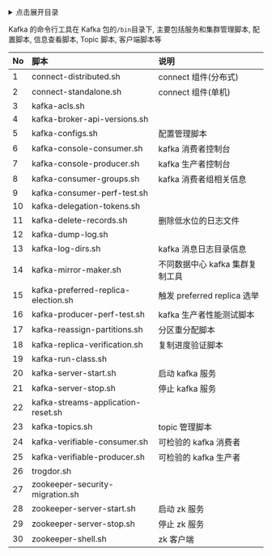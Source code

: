 <details>
<summary>点击展开目录</summary>
<!-- TOC -->


<!-- /TOC -->
</details>


Kafka 的命令行工具在 Kafka 包的`/bin`目录下, 主要包括服务和集群管理脚本, 配置脚本, 信息查看脚本, Topic 脚本, 客户端脚本等

| No   | 脚本                                | 说明                            |
| :--- | :---------------------------------- | :------------------------------ |
| 1    | connect-distributed.sh              | connect 组件(分布式)            |
| 2    | connect-standalone.sh               | connect 组件(单机)              |
| 3    | kafka-acls.sh                       |                                 |
| 4    | kafka-broker-api-versions.sh        |                                 |
| 5    | kafka-configs.sh                    | 配置管理脚本                    |
| 6    | kafka-console-consumer.sh           | kafka 消费者控制台              |
| 7    | kafka-console-producer.sh           | kafka 生产者控制台              |
| 8    | kafka-consumer-groups.sh            | kafka 消费者组相关信息          |
| 9    | kafka-consumer-perf-test.sh         |                                 |
| 10   | kafka-delegation-tokens.sh          |                                 |
| 11   | kafka-delete-records.sh             | 删除低水位的日志文件            |
| 12   | kafka-dump-log.sh                   |                                 |
| 13   | kafka-log-dirs.sh                   | kafka 消息日志目录信息          |
| 14   | kafka-mirror-maker.sh               | 不同数据中心 kafka 集群复制工具 |
| 15   | kafka-preferred-replica-election.sh | 触发 preferred replica 选举     |
| 16   | kafka-producer-perf-test.sh         | kafka 生产者性能测试脚本        |
| 17   | kafka-reassign-partitions.sh        | 分区重分配脚本                  |
| 18   | kafka-replica-verification.sh       | 复制进度验证脚本                |
| 19   | kafka-run-class.sh                  |                                 |
| 20   | kafka-server-start.sh               | 启动 kafka 服务                 |
| 21   | kafka-server-stop.sh                | 停止 kafka 服务                 |
| 22   | kafka-streams-application-reset.sh  |                                 |
| 23   | kafka-topics.sh                     | topic 管理脚本                  |
| 24   | kafka-verifiable-consumer.sh        | 可检验的 kafka 消费者           |
| 25   | kafka-verifiable-producer.sh        | 可检验的 kafka 生产者           |
| 26   | trogdor.sh                          |                                 |
| 27   | zookeeper-security-migration.sh     |                                 |
| 28   | zookeeper-server-start.sh           | 启动 zk 服务                    |
| 29   | zookeeper-server-stop.sh            | 停止 zk 服务                    |
| 30   | zookeeper-shell.sh                  | zk 客户端                       |
